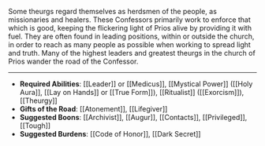 Some theurgs regard themselves as herdsmen of the people, as missionaries and healers. These Confessors primarily work to enforce that which is good, keeping the flickering light of Prios alive by providing it with fuel. They are often found in leading positions, within or outside the church, in order to reach as many people as possible when working to spread light and truth. Many of the highest leaders and greatest theurgs in the church of Prios wander the road of the Confessor.

---
- **Required Abilities**: [[Leader]] or [[Medicus]], [[Mystical Power]] ([[Holy Aura]], [[Lay on Hands]] or [[True Form]]), [[Ritualist]] ([[Exorcism]]), [[Theurgy]]
- **Gifts of the Road**: [[Atonement]], [[Lifegiver]]
- **Suggested Boons**: [[Archivist]], [[Augur]], [[Contacts]], [[Privileged]], [[Tough]]
- **Suggested Burdens**: [[Code of Honor]], [[Dark Secret]]
